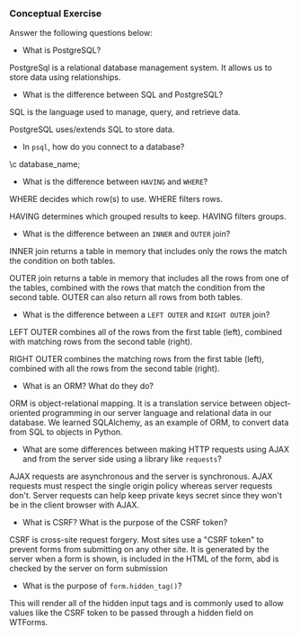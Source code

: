 ### Conceptual Exercise

Answer the following questions below:

- What is PostgreSQL?

PostgreSql is a relational database management system. It allows us to store data using relationships.

- What is the difference between SQL and PostgreSQL?

SQL is the language used to manage, query, and retrieve data.

PostgreSQL uses/extends SQL to store data.

- In `psql`, how do you connect to a database?

\c database_name;

- What is the difference between `HAVING` and `WHERE`?

WHERE decides which row(s) to use. WHERE filters rows.

HAVING determines which grouped results to keep. HAVING filters groups.

- What is the difference between an `INNER` and `OUTER` join?

INNER join returns a table in memory that includes only the rows the match the condition on both tables.

OUTER join returns a table in memory that includes all the rows from one of the tables, combined with the rows that match the condition from the second table. OUTER can also return all rows from both tables.

- What is the difference between a `LEFT OUTER` and `RIGHT OUTER` join?

LEFT OUTER combines all of the rows from the first table (left), combined with matching rows from the second table (right).

RIGHT OUTER combines the matching rows from the first table (left), combined with all the rows from the second table (right).

- What is an ORM? What do they do?

ORM is object-relational mapping. It is a translation service between object-oriented programming in our server language and relational data in our database. We learned SQLAlchemy, as an example of ORM, to convert data from SQL to objects in Python.

- What are some differences between making HTTP requests using AJAX and from the server side using a library like `requests`?

AJAX requests are asynchronous and the server is synchronous. AJAX requests must respect the single origin policy whereas server requests don't. Server requests can help keep private keys secret since they won't be in the client browser with AJAX.

- What is CSRF? What is the purpose of the CSRF token?

CSRF is cross-site request forgery. Most sites use a "CSRF token" to prevent forms from submitting on any other site. It is generated by the server when a form is shown, is included in the HTML of the form, abd is checked by the server on form submission

- What is the purpose of `form.hidden_tag()`?

This will render all of the hidden input tags and is commonly used to allow values like the CSRF token to be passed through a hidden field on WTForms.
